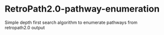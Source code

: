 # RetroPath2.0-pathway-enumeration
Simple depth first search algorithm to enumerate pathways from retropath2.0 output
